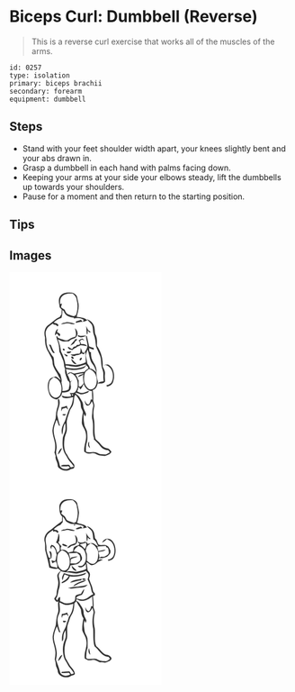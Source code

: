 # Biceps Curl: Dumbbell (Reverse)
> This is a reverse curl exercise that works all of the muscles of the arms.

``` 
id: 0257 
type: isolation 
primary: biceps brachii 
secondary: forearm 
equipment: dumbbell 
``` 

## Steps

 - Stand with your feet shoulder width apart, your knees slightly bent and your abs drawn in.
 - Grasp a dumbbell in each hand with palms facing down.
 - Keeping your arms at your side your elbows steady, lift the dumbbells up towards your shoulders.
 - Pause for a moment and then return to the starting position.

## Tips


## Images

<svg width="203pt" height="275pt" viewBox="0 0 203 275" xmlns="http://www.w3.org/2000/svg"><g fill="#FFF"><path d="M0 0h203v275H0V0m67.81 31.87c-3.25 4.4-1.32 10-.8 14.93.91 1.03 1.81 2.08 2.71 3.12-.1 2.05-.15 4.11-.2 6.16-.81 1.15-1.58 2.32-2.31 3.51-6.03 2.49-10.28 7.59-15.69 11.06-5.08 3.94-5.68 10.87-4 16.66-.37 6.73.8 13.69 4.6 19.4 1.79 4.4 5.23 8.29 5.34 13.24 0 5.01 2.98 9.23 5.35 13.42 1.77 2.68 2.73 5.83 4.71 8.39.15.55.46 1.64.62 2.19-1.9-1.98-4.04-3.71-6.51-4.92-2.96.95-6.5 1.56-8.31 4.4-3.11 5.42-2.53 12.08-.43 17.75 1.12 4.76 5.63 7.94 10.35 8.43 3.61-1.93 6.52-5.03 7.13-9.22 3.49-.17 7.62-.06 10.17-2.86 1.34-1.23 1.19-3.21 1.66-4.83-.81-2.06-.86-4.25-.62-6.42.85-.66 1.68-1.32 2.51-2-1 .48-1.99.97-2.98 1.47-1.01-3.17-1.85-6.46-3.79-9.23 1.34-.68 2.66-1.4 3.96-2.17 9.65 3.09 12.66 16.35 7.23 24.23-1.69 2.74-5.06 2.83-7.9 2.29l.45 1.63.94-.25c-.02 1.1-.03 2.21-.05 3.31-4.21.68-8.43.37-12.45-1.07.78 1.13 1.28 2.72 2.82 3 4.21 1.38 8.61-.27 12.79-1.01-.67 4.41-1.22 9.01-3.56 12.92-3.74 5.76-5.01 12.63-7.45 18.95-3.08 5.41-6.13 12.26-3.51 18.38 1.08-5.21.63-10.87 3.83-15.46.19 2.6.53 5.22.39 7.83-.28 4.53-3.32 8.31-3.7 12.81-.34 5.05-.54 10.25.91 15.16.92 3.9 3.65 6.98 5.38 10.53 2.07 4.39 6.22 7.28 8.48 11.57-1.34.36-2.7.67-4.06.95-1.01-1.31-1.51-4.15-3.75-3.57-3.2.74-7.14-.67-9.72 1.78 3.38.49 6.77.67 10.14.06.53.45 1.6 1.36 2.13 1.82-4.33 4.02-13.27 2.21-13.81-4.24-1.07-6.43-6-12.39-4.22-19.09 2.08-9.82-4.79-18.88-3.4-28.66.78-4.04 2.12-7.97 3.84-11.71 1.1 2.58 2.01 5.23 2.92 7.89.37.04 1.13.12 1.51.15-1.77-4.76-2.54-9.79-3.85-14.68.07-7.18 5.82-14.08 2.31-21.18-.31.2-.91.6-1.21.8.04 3.19.81 6.52-.41 9.59-1.91 4.9-2.18 10.18-2.59 15.36-1.55 5.46-4.02 10.78-4.4 16.52.19 6.19 2.79 11.96 3.6 18.05.29 3.76.27 7.64-.87 11.27l1.62 4.86c-1 3.62 1.85 6.57 2.39 9.99.46 1.95.22 4.39 2.02 5.74 4.09 3.96 11.25 4.9 15.9 1.42 1.32-.41 3.08-.12 4.06-1.28 1.06-1.2.47-2.89.56-4.32-3.12-4.38-7.24-7.96-9.37-13.02-4.86-6.15-4.7-14.43-3.71-21.81.35-3.49 2.19-6.58 2.9-9.98.75-4.6-.25-9.26.16-13.88.77-4.69 2.85-9.02 4.05-13.6 1.47-3.1 4.09-5.66 4.63-9.17 1.27-3.89.12-8.41 2.78-11.82 2.57 2.45 4.3 5.57 6 8.65 1.72 2.97.62 6.71 2.17 9.75.81 1.98 2.39 3.92 1.64 6.18-.93 4.31-1.17 8.73-1.27 13.13.93 4.91 4.91 8.72 5.39 13.8 1.84 8.29-3.18 16.07-2.09 24.39 1.61.95 3.19 2.14 5.1 2.39 2.71.27 5.39-.87 8.1-.43 2.47.65 4.59 2.18 7.05 2.87 2.32.24 4.63.56 6.96.79 3.4-1.12 7.42-2.15 9-5.75-1.15-1.33-2.17-2.79-3.53-3.92-2.17-.8-4.68-.72-6.59-2.17-3.16-2.13-5.01-5.62-7.97-7.98-1.3-1.16-3.17-2.01-3.35-3.97-1.93-7.56-.64-15.44-1.55-23.11-1.42-6.32-1.3-12.99.19-19.28.48-3.02-1.61-5.69-1.45-8.68.19-4.32-.15-8.63-.69-12.91 4.86-1.41 6.29-6.66 7-11.07-1.12-3.86-2.08-7.77-2.16-11.82 1.04-4.97-1.24-10.23-3.99-14.32-2.53-3.95-3.39-8.7-3.14-13.33-3.16.09-2.01-3.63-2.52-5.61.76.39 1.52.78 2.28 1.18 1.31.39 2.61.79 3.91 1.22.01-.78.01-1.56.01-2.34-2.08-.63-4.13-1.35-6.17-2.11-1.21-4.64-1.95-9.39-3.13-14.03-.26.08-.78.23-1.04.31-.24 4.36 2.1 8.42 1.81 12.79-.03 3.51-2.29 6.39-3.91 9.33l-2.75-.36c-.37-2.23-1.34-4.25-2.45-6.18.06 2.75.17 5.62-1.45 8-4.16-.95-7.94 1.97-12.05.44 1.98 2.3 5.03 3.64 7.58 1.28 2.61.16 5.13-.48 7.1-2.27.98.42 1.97.83 2.95 1.26.81-.98 1.61-1.96 2.41-2.94.04 4.48.19 8.97.5 13.44-4.33 2.21-9.14 3.31-13.93 3.89-4.4-.63-8.78-1.73-13.25-1.21-.99-5.97-2.99-11.63-5.9-16.93-.77-5.61-2.05-11.14-4.16-16.41 2.1 1.01 4.13 2.2 6.35 2.9 2.87.44 5.75-.1 8.62-.28 2.51-3.83 8.7-2.52 10.3-7.07 2.26-3.4.15-7.84-2.58-10.3.8 3.74 2.41 7.55.7 11.31-3.01.92-6.18 1.62-8.61 3.77-2.29 1.98-5.38 1.45-7.84.14-2.36-.49-4.57-1.46-6.81-2.3-.39-.84-.81-1.67-1.25-2.49-1.79.36-.44 2.66-.36 3.83 2.26 5.32 3.53 11.08 3.27 16.88 1.9 3.71 3.27 7.66 5.02 11.44 1.66 3.77.9 8.12 2.77 11.8-.98 5.43 1.91 10.65 3.65 15.64 4.43 2.42 1.26 7.63 1.2 11.45-2.55 1.55-5.54 2.68-8.56 2.09.72-3.86-.38-7.51-1.22-11.2 1.01-3.65-.58-7.12-1.38-10.63-2.61-3.28-5.09-6.71-6.92-10.5-1.91-3.94-1.18-8.56-2.31-12.67-2.95-3.19-4.82-7.11-7.23-10.68-.89-3.5-2.47-6.88-2.12-10.59.26-5.18-2.67-10.58.16-15.47 1.51-3.77 5.29-5.61 8.23-8.08.61.57 1.22 1.14 1.83 1.72 1.96-.29 3.35.77 4.43 2.28.4-.46 1.2-1.37 1.6-1.83-.84-.78-1.68-1.55-2.54-2.31-1.35-.13-2.68-.42-3.96-.89 2.76-3.09 6.33-5.18 10.28-6.34.96-3.45 1.41-7.04 1.11-10.61.52.45 1.56 1.35 2.08 1.81 1.68 5.76 7.81 8.28 13.35 8.4 0 .34.01 1.03.02 1.38 4.32-1.46 9.2-1.13 12.95 1.58-.19.67-.58 2.01-.78 2.68 1.91-.59 3.79-1.26 5.65-1.99-3.64-3.96-9.25-3.69-14.09-4.71 1.62-6.51 4.04-13.47 1.86-20.15-.65-2.42-.79-4.98-1.65-7.34-1.57-2.75-4.54-4.81-7.78-4.74-5.08-.54-11.2-.08-14.32 4.57m35.35 30.79c2.11 2.73 5.13 4.66 6.97 7.6 1.8 4.44.93 9.48 2.76 13.92 1.83 4.7 1.96 9.79 2.59 14.73 1.71 4.46 3.86 8.76 5.69 13.18 1.4 4.31.98 8.92 1.75 13.35.62 3.53 2.65 6.8 2.31 10.49-.13 3.13.07 6.25.44 9.36-2.69.75-5.99.46-7.85 2.97 3.23-.18 7.86.71 9.8-2.63.04-3.23-.78-6.46-.2-9.7.55-3.59-1.39-6.79-2.93-9.86.41-9.8-1.9-19.9-7.72-27.88.2-4.86.42-9.99-1.73-14.5-1.72-3.38-.81-7.32-1.9-10.88-1.03-4.95-5.39-8.55-9.98-10.15m-14.47 3.2l.08 1.74c2.96-.69 5.9-1.83 9-1.31-.8-.91-1.6-1.81-2.39-2.71-2.22.81-4.46 1.54-6.69 2.28m-12.02.66c-2.59 1.08-5.93.69-7.96 2.86 2.82-.05 5.52-.94 8.3-1.25 3.56-.06 6.98 2.46 10.47.66-3.51-1.15-7.11-2.06-10.81-2.27m25.66 5.33c.62 3.72.33 7.51.99 11.23 1.76-1.14.76-3.8 1.1-5.54 1.04 1.44 1.98 3.57 4.05 2.34-1.17-.97-2.35-1.93-3.55-2.85-.89-1.71-1.76-3.44-2.59-5.18M60.78 84.38c.61-.65 1.84-1.95 2.45-2.6 1.25 1.19 2.4 2.49 3.48 3.84.4-.86.76-1.72 1.1-2.59-.87-1.69-2.91-2.15-4.41-3.09.48-1.45.95-2.91 1.36-4.39-3.15 1.73-3.91 5.53-3.98 8.83m30.2.82c3.53 2.74 7.84 1.37 11.47-.43-3.56-.8-7.27 1.45-10.53-.98-.23.35-.7 1.06-.94 1.41m1.21 5.83c1.42 1.31 2.22 3.04 1.93 5-1.08 1.23-2.83.81-4.26 1.04-.32.46-.96 1.38-1.29 1.84l-2.92.75c-.66.93-1.33 1.86-1.99 2.8-1.85-.67-3.49-1.76-4.97-3.04-.18.3-.56.91-.74 1.22.7.76 1.4 1.53 2.11 2.29 1.3.27 2.61.56 3.91.86 1.35-1.4 2.9-2.58 4.81-3.11.38-.34 1.15-1.02 1.54-1.36 1.66-.46 3.26-1.12 4.78-1.95 2.86.18 5.67.7 8.46 1.33-1.57-2.96-4.94-2.97-7.87-2.93-.53-1.38-1.13-2.74-1.76-4.08.85-.65 1.7-1.3 2.55-1.96 1.24.4 2.49.78 3.74 1.12-1.02-.84-2.01-1.74-3.17-2.39-1.77.51-3.21 1.78-4.86 2.57m-3.96-1.98c-2.08 3.14-5.17 5.59-6.88 8.91 1.62-.9 3.19-1.88 4.76-2.86 1.01-2.2 2.58-4.04 4.63-5.33-.84-.24-1.68-.48-2.51-.72m-35.49 7.32c1.99 3.67 2.79 8.02 5.53 11.25.6-.01 1.81-.02 2.41-.02-2.87-2.97-3.64-7.11-5.61-10.63l-2.33-.6m20.88 7.71c.29-1.34-.27-2.1-1.67-2.26-2.04.66.35 3.71 1.67 2.26m2.83 1.98c.14.5.43 1.49.57 1.98 2.4.33 4.64-.03 5.74-2.41-2.1.14-4.2.3-6.31.43m-3.77 2.54c.86 1.13 1.69 2.3 2.68 3.33.73.62 2.73.11 2.29-1.06-1.6-.86-3.3-1.54-4.97-2.27m9.86 4.16c-.47 1.52 1.72 3.24 3.09 2.69.53-1.53-1.64-3.98-3.09-2.69m12.78 1.43c-1.1.56-2.21 2.18-1.33 3.35 1.77.83 4.13-4.23 1.33-3.35m-12.62 2.42c.55 3 3.63 6.55 7.07 5.82-2.53-2.03-4.49-4.68-7-6.69l-.07.87m43.01 7.45c1.03-.03 2-.2 3.04-.32 8.87 2.76 11.32 14.26 7.94 21.99-1.24 3.08-4.31 4.49-7.39 4.97.19.42.58 1.25.77 1.67 3.85-.42 7.4-2.91 8.43-6.75 2.27-7.33 1.24-16.96-5.43-21.7-2.17-1.9-5.01-.6-7.36.14M69.44 179.9c-.17 1.83-.33 3.66-.4 5.5a82.38 82.38 0 0 0 1.65-3.41c1.7-.47 3.41-.93 5.1-1.44.83 1.03 1.7 2.03 2.59 3.02-.55-1.89-1.23-3.72-1.95-5.54a15.987 15.987 0 0 1-6.99 1.87m1.15 10.14c1.38 1.53 4.24 1.49 4.81-.78-1.54.26-3.71-.77-4.81.78m-6.02 52.79c3.05-1.94 4.15-5.45 5.64-8.52-3.56 1.21-4.57 5.34-5.64 8.52z"/><path d="M70.85 31.78c3.58-3.34 8.76-3.23 13.33-3.19 2.94 2.14 5.49 5 5.57 8.84 2.04 6.57 1.22 13.58-1.03 19.98-.99.44-1.99.9-2.98 1.35-2.88-.86-5.82-1.64-8.49-3.04-1.98-1.22-2.75-3.54-3.58-5.57a89.837 89.837 0 0 1-4.83-3.33c.35-1.66.78-3.31 1.22-4.95-.61.16-1.83.47-2.44.62-.28-3.76.07-8.16 3.23-10.71zM101.84 110.95c.52-2.71 1.6-5.27 2.35-7.91 2.6 6.04 2.29 13.04 6.09 18.61 3.09 3.32 4.52 7.75 5.69 12.04-2.37-2.5-5.05-4.92-8.64-5.26-.17-2.62-1.84-4.53-3.32-6.52-.63-3.68-1.49-7.31-2.17-10.96zM90.04 126.12c4.23-.8 8.29-2.3 12.48-3.29-.77 1.14-1.45 2.5-2.84 3.02-7.75 3.22-16.3 3-24.39 1.35l-.32-2.87c5.05.37 9.98 2.09 15.07 1.79z"/><path d="M99.7 127.58c1.32-.8 1.82-2.39 2.71-3.58l2.4 2.36c.11.56.31 1.68.41 2.24-2.06.87-3.83 2.22-5.06 4.12-4.19.29-8.29 1.25-12.38 2.14-2.39.69-4.35-1.67-6.74-1.38-1.86-.12-2.89 1.65-4.06 2.77-.41-2.45-.87-4.9-1.63-7.27 8.03 1.9 16.74 2.16 24.35-1.4zM100.42 135.35c.73-3.01 3.42-4.73 5.81-6.35 10.02 2.69 12.94 15.94 7.95 24.09-1.8 3.12-6.31 4.3-9.17 1.9-5.67-4.59-6.58-13.02-4.59-19.64z"/><path d="M88.08 136.46c3.72-.47 7.34-2.17 11.15-1.47-2.53 1.56-6.82 1.5-7.75 4.89 2.52-.86 4.95-1.97 7.24-3.34-1.03 3.82-.1 7.69.38 11.51-2.18 1.49-3.49 6.08-6.66 4.01-.04-2.81-.09-5.63-.03-8.45-.2.01-.6.02-.8.03-.52-2.68-1.8-5.1-3.53-7.18zM53.37 146.49c.75-3.02 3.3-4.9 5.76-6.51 9.61 2.43 12.51 14.64 8.82 22.81-1.44 3.55-5.94 5.91-9.4 3.57-6.15-4.34-7.16-13.11-5.18-19.87z"/><path d="M99.01 148.71c1.59 4.92 5.48 9.6 11.05 9.72.12 3.8.34 7.59.52 11.38-.49-.08-1.45-.24-1.93-.32-.6 2.33-1.11 4.81-2.77 6.67-3.19.49-4.16-3.3-5.48-5.42.29 2.51.78 5.44 3.04 6.94 3.46.82 5.17-3.04 6.43-5.5 1.36 2.32 2.71 4.97 1.64 7.69-1.25 3.57-.62 7.36-1.34 11.01-.46 2.62.46 5.19.85 7.76 1.44 7.52-.88 15.34 1.86 22.68l-.28 1.42c3 2.89 6.22 5.59 8.66 8.99 2.39 3.42 6.44 5.13 10.48 5.56.75.91 1.5 1.83 2.25 2.75-1.75.89-3.38 1.99-5.17 2.79-2.6.3-5.21-.39-7.82-.33-2.58-1.14-5.08-2.82-8-2.76-3.67-.1-7.49.89-11-.64.03-3.67-.11-7.41.92-10.97 1.5-4.57 1.13-9.46.8-14.18-.09-3.37-2.31-6.07-3.42-9.12-1.25-5.35-1.77-10.89-1.06-16.36.62 1.32 1.25 2.64 1.89 3.96.53-1.58 1.52-3.36.59-4.99-1.62-3.26-3.39-6.6-3.39-10.34.02-3.82-2.72-6.69-4.42-9.87-1.27-2.84-4.51-3.8-6.19-6.29 2.65-.55 4.9.97 7.29 1.75 3.08.3 6.04-.83 8.83-1.98 1.35-.29 1.86-1.55 2.33-2.69-2.81.74-5.36 2.27-8.21 2.85-2.74.49-5.16-1.01-7.52-2.12.9-1.74 1.44-3.58 1.63-5.52 1.26.66 2.1 1.73 2.51 3.09 2.09-2.14 3.54-4.77 4.43-7.61m8.51 85.7c-.35-1.54-.79-3.06-1.27-4.56.04-1.36.06-2.72.03-4.07-2.46 2.55-1.47 6.66 1.24 8.63zM84.49 164.42c-1.31-.19-1.63-.8-.97-1.82.41.13 1.23.39 1.63.52-.16.32-.5.97-.66 1.3z"/></g><g fill="#333"><path d="M67.81 31.87c3.12-4.65 9.24-5.11 14.32-4.57 3.24-.07 6.21 1.99 7.78 4.74.86 2.36 1 4.92 1.65 7.34 2.18 6.68-.24 13.64-1.86 20.15 4.84 1.02 10.45.75 14.09 4.71-1.86.73-3.74 1.4-5.65 1.99.2-.67.59-2.01.78-2.68-3.75-2.71-8.63-3.04-12.95-1.58-.01-.35-.02-1.04-.02-1.38-5.54-.12-11.67-2.64-13.35-8.4-.52-.46-1.56-1.36-2.08-1.81.3 3.57-.15 7.16-1.11 10.61-3.95 1.16-7.52 3.25-10.28 6.34 1.28.47 2.61.76 3.96.89.86.76 1.7 1.53 2.54 2.31-.4.46-1.2 1.37-1.6 1.83-1.08-1.51-2.47-2.57-4.43-2.28-.61-.58-1.22-1.15-1.83-1.72-2.94 2.47-6.72 4.31-8.23 8.08-2.83 4.89.1 10.29-.16 15.47-.35 3.71 1.23 7.09 2.12 10.59 2.41 3.57 4.28 7.49 7.23 10.68 1.13 4.11.4 8.73 2.31 12.67 1.83 3.79 4.31 7.22 6.92 10.5.8 3.51 2.39 6.98 1.38 10.63.84 3.69 1.94 7.34 1.22 11.2 3.02.59 6.01-.54 8.56-2.09.06-3.82 3.23-9.03-1.2-11.45-1.74-4.99-4.63-10.21-3.65-15.64-1.87-3.68-1.11-8.03-2.77-11.8-1.75-3.78-3.12-7.73-5.02-11.44.26-5.8-1.01-11.56-3.27-16.88-.08-1.17-1.43-3.47.36-3.83.44.82.86 1.65 1.25 2.49 2.24.84 4.45 1.81 6.81 2.3 2.46 1.31 5.55 1.84 7.84-.14 2.43-2.15 5.6-2.85 8.61-3.77 1.71-3.76.1-7.57-.7-11.31 2.73 2.46 4.84 6.9 2.58 10.3-1.6 4.55-7.79 3.24-10.3 7.07-2.87.18-5.75.72-8.62.28-2.22-.7-4.25-1.89-6.35-2.9 2.11 5.27 3.39 10.8 4.16 16.41 2.91 5.3 4.91 10.96 5.9 16.93 4.47-.52 8.85.58 13.25 1.21 4.79-.58 9.6-1.68 13.93-3.89-.31-4.47-.46-8.96-.5-13.44-.8.98-1.6 1.96-2.41 2.94-.98-.43-1.97-.84-2.95-1.26-1.97 1.79-4.49 2.43-7.1 2.27-2.55 2.36-5.6 1.02-7.58-1.28 4.11 1.53 7.89-1.39 12.05-.44 1.62-2.38 1.51-5.25 1.45-8 1.11 1.93 2.08 3.95 2.45 6.18l2.75.36c1.62-2.94 3.88-5.82 3.91-9.33.29-4.37-2.05-8.43-1.81-12.79.26-.08.78-.23 1.04-.31 1.18 4.64 1.92 9.39 3.13 14.03 2.04.76 4.09 1.48 6.17 2.11 0 .78 0 1.56-.01 2.34-1.3-.43-2.6-.83-3.91-1.22-.76-.4-1.52-.79-2.28-1.18.51 1.98-.64 5.7 2.52 5.61-.25 4.63.61 9.38 3.14 13.33 2.75 4.09 5.03 9.35 3.99 14.32.08 4.05 1.04 7.96 2.16 11.82-.71 4.41-2.14 9.66-7 11.07.54 4.28.88 8.59.69 12.91-.16 2.99 1.93 5.66 1.45 8.68-1.49 6.29-1.61 12.96-.19 19.28.91 7.67-.38 15.55 1.55 23.11.18 1.96 2.05 2.81 3.35 3.97 2.96 2.36 4.81 5.85 7.97 7.98 1.91 1.45 4.42 1.37 6.59 2.17 1.36 1.13 2.38 2.59 3.53 3.92-1.58 3.6-5.6 4.63-9 5.75-2.33-.23-4.64-.55-6.96-.79-2.46-.69-4.58-2.22-7.05-2.87-2.71-.44-5.39.7-8.1.43-1.91-.25-3.49-1.44-5.1-2.39-1.09-8.32 3.93-16.1 2.09-24.39-.48-5.08-4.46-8.89-5.39-13.8.1-4.4.34-8.82 1.27-13.13.75-2.26-.83-4.2-1.64-6.18-1.55-3.04-.45-6.78-2.17-9.75-1.7-3.08-3.43-6.2-6-8.65-2.66 3.41-1.51 7.93-2.78 11.82-.54 3.51-3.16 6.07-4.63 9.17-1.2 4.58-3.28 8.91-4.05 13.6-.41 4.62.59 9.28-.16 13.88-.71 3.4-2.55 6.49-2.9 9.98-.99 7.38-1.15 15.66 3.71 21.81 2.13 5.06 6.25 8.64 9.37 13.02-.09 1.43.5 3.12-.56 4.32-.98 1.16-2.74.87-4.06 1.28-4.65 3.48-11.81 2.54-15.9-1.42-1.8-1.35-1.56-3.79-2.02-5.74-.54-3.42-3.39-6.37-2.39-9.99l-1.62-4.86c1.14-3.63 1.16-7.51.87-11.27-.81-6.09-3.41-11.86-3.6-18.05.38-5.74 2.85-11.06 4.4-16.52.41-5.18.68-10.46 2.59-15.36 1.22-3.07.45-6.4.41-9.59.3-.2.9-.6 1.21-.8 3.51 7.1-2.24 14-2.31 21.18 1.31 4.89 2.08 9.92 3.85 14.68-.38-.03-1.14-.11-1.51-.15-.91-2.66-1.82-5.31-2.92-7.89-1.72 3.74-3.06 7.67-3.84 11.71-1.39 9.78 5.48 18.84 3.4 28.66-1.78 6.7 3.15 12.66 4.22 19.09.54 6.45 9.48 8.26 13.81 4.24-.53-.46-1.6-1.37-2.13-1.82-3.37.61-6.76.43-10.14-.06 2.58-2.45 6.52-1.04 9.72-1.78 2.24-.58 2.74 2.26 3.75 3.57 1.36-.28 2.72-.59 4.06-.95-2.26-4.29-6.41-7.18-8.48-11.57-1.73-3.55-4.46-6.63-5.38-10.53-1.45-4.91-1.25-10.11-.91-15.16.38-4.5 3.42-8.28 3.7-12.81.14-2.61-.2-5.23-.39-7.83-3.2 4.59-2.75 10.25-3.83 15.46-2.62-6.12.43-12.97 3.51-18.38 2.44-6.32 3.71-13.19 7.45-18.95 2.34-3.91 2.89-8.51 3.56-12.92-4.18.74-8.58 2.39-12.79 1.01-1.54-.28-2.04-1.87-2.82-3 4.02 1.44 8.24 1.75 12.45 1.07.02-1.1.03-2.21.05-3.31l-.94.25-.45-1.63c2.84.54 6.21.45 7.9-2.29 5.43-7.88 2.42-21.14-7.23-24.23-1.3.77-2.62 1.49-3.96 2.17 1.94 2.77 2.78 6.06 3.79 9.23.99-.5 1.98-.99 2.98-1.47-.83.68-1.66 1.34-2.51 2-.24 2.17-.19 4.36.62 6.42-.47 1.62-.32 3.6-1.66 4.83-2.55 2.8-6.68 2.69-10.17 2.86-.61 4.19-3.52 7.29-7.13 9.22-4.72-.49-9.23-3.67-10.35-8.43-2.1-5.67-2.68-12.33.43-17.75 1.81-2.84 5.35-3.45 8.31-4.4 2.47 1.21 4.61 2.94 6.51 4.92-.16-.55-.47-1.64-.62-2.19-1.98-2.56-2.94-5.71-4.71-8.39-2.37-4.19-5.35-8.41-5.35-13.42-.11-4.95-3.55-8.84-5.34-13.24-3.8-5.71-4.97-12.67-4.6-19.4-1.68-5.79-1.08-12.72 4-16.66 5.41-3.47 9.66-8.57 15.69-11.06.73-1.19 1.5-2.36 2.31-3.51.05-2.05.1-4.11.2-6.16-.9-1.04-1.8-2.09-2.71-3.12-.52-4.93-2.45-10.53.8-14.93m3.04-.09c-3.16 2.55-3.51 6.95-3.23 10.71.61-.15 1.83-.46 2.44-.62-.44 1.64-.87 3.29-1.22 4.95 1.57 1.16 3.18 2.27 4.83 3.33.83 2.03 1.6 4.35 3.58 5.57 2.67 1.4 5.61 2.18 8.49 3.04.99-.45 1.99-.91 2.98-1.35 2.25-6.4 3.07-13.41 1.03-19.98-.08-3.84-2.63-6.7-5.57-8.84-4.57-.04-9.75-.15-13.33 3.19m30.99 79.17c.68 3.65 1.54 7.28 2.17 10.96 1.48 1.99 3.15 3.9 3.32 6.52 3.59.34 6.27 2.76 8.64 5.26-1.17-4.29-2.6-8.72-5.69-12.04-3.8-5.57-3.49-12.57-6.09-18.61-.75 2.64-1.83 5.2-2.35 7.91m-11.8 15.17c-5.09.3-10.02-1.42-15.07-1.79l.32 2.87c8.09 1.65 16.64 1.87 24.39-1.35 1.39-.52 2.07-1.88 2.84-3.02-4.19.99-8.25 2.49-12.48 3.29m9.66 1.46c-7.61 3.56-16.32 3.3-24.35 1.4.76 2.37 1.22 4.82 1.63 7.27 1.17-1.12 2.2-2.89 4.06-2.77 2.39-.29 4.35 2.07 6.74 1.38 4.09-.89 8.19-1.85 12.38-2.14 1.23-1.9 3-3.25 5.06-4.12-.1-.56-.3-1.68-.41-2.24l-2.4-2.36c-.89 1.19-1.39 2.78-2.71 3.58m.72 7.77c-1.99 6.62-1.08 15.05 4.59 19.64 2.86 2.4 7.37 1.22 9.17-1.9 4.99-8.15 2.07-21.4-7.95-24.09-2.39 1.62-5.08 3.34-5.81 6.35m-12.34 1.11c1.73 2.08 3.01 4.5 3.53 7.18.2-.01.6-.02.8-.03-.06 2.82-.01 5.64.03 8.45 3.17 2.07 4.48-2.52 6.66-4.01-.48-3.82-1.41-7.69-.38-11.51a37.984 37.984 0 0 1-7.24 3.34c.93-3.39 5.22-3.33 7.75-4.89-3.81-.7-7.43 1-11.15 1.47m-34.71 10.03c-1.98 6.76-.97 15.53 5.18 19.87 3.46 2.34 7.96-.02 9.4-3.57 3.69-8.17.79-20.38-8.82-22.81-2.46 1.61-5.01 3.49-5.76 6.51m45.64 2.22c-.89 2.84-2.34 5.47-4.43 7.61-.41-1.36-1.25-2.43-2.51-3.09a15.11 15.11 0 0 1-1.63 5.52c2.36 1.11 4.78 2.61 7.52 2.12 2.85-.58 5.4-2.11 8.21-2.85-.47 1.14-.98 2.4-2.33 2.69-2.79 1.15-5.75 2.28-8.83 1.98-2.39-.78-4.64-2.3-7.29-1.75 1.68 2.49 4.92 3.45 6.19 6.29 1.7 3.18 4.44 6.05 4.42 9.87 0 3.74 1.77 7.08 3.39 10.34.93 1.63-.06 3.41-.59 4.99-.64-1.32-1.27-2.64-1.89-3.96-.71 5.47-.19 11.01 1.06 16.36 1.11 3.05 3.33 5.75 3.42 9.12.33 4.72.7 9.61-.8 14.18-1.03 3.56-.89 7.3-.92 10.97 3.51 1.53 7.33.54 11 .64 2.92-.06 5.42 1.62 8 2.76 2.61-.06 5.22.63 7.82.33 1.79-.8 3.42-1.9 5.17-2.79-.75-.92-1.5-1.84-2.25-2.75-4.04-.43-8.09-2.14-10.48-5.56-2.44-3.4-5.66-6.1-8.66-8.99l.28-1.42c-2.74-7.34-.42-15.16-1.86-22.68-.39-2.57-1.31-5.14-.85-7.76.72-3.65.09-7.44 1.34-11.01 1.07-2.72-.28-5.37-1.64-7.69-1.26 2.46-2.97 6.32-6.43 5.5-2.26-1.5-2.75-4.43-3.04-6.94 1.32 2.12 2.29 5.91 5.48 5.42 1.66-1.86 2.17-4.34 2.77-6.67.48.08 1.44.24 1.93.32-.18-3.79-.4-7.58-.52-11.38-5.57-.12-9.46-4.8-11.05-9.72m-14.52 15.71c.16-.33.5-.98.66-1.3-.4-.13-1.22-.39-1.63-.52-.66 1.02-.34 1.63.97 1.82z"/><path d="M103.16 62.66c4.59 1.6 8.95 5.2 9.98 10.15 1.09 3.56.18 7.5 1.9 10.88 2.15 4.51 1.93 9.64 1.73 14.5 5.82 7.98 8.13 18.08 7.72 27.88 1.54 3.07 3.48 6.27 2.93 9.86-.58 3.24.24 6.47.2 9.7-1.94 3.34-6.57 2.45-9.8 2.63 1.86-2.51 5.16-2.22 7.85-2.97-.37-3.11-.57-6.23-.44-9.36.34-3.69-1.69-6.96-2.31-10.49-.77-4.43-.35-9.04-1.75-13.35-1.83-4.42-3.98-8.72-5.69-13.18-.63-4.94-.76-10.03-2.59-14.73-1.83-4.44-.96-9.48-2.76-13.92-1.84-2.94-4.86-4.87-6.97-7.6zM88.69 65.86c2.23-.74 4.47-1.47 6.69-2.28.79.9 1.59 1.8 2.39 2.71-3.1-.52-6.04.62-9 1.31l-.08-1.74zM76.67 66.52c3.7.21 7.3 1.12 10.81 2.27-3.49 1.8-6.91-.72-10.47-.66-2.78.31-5.48 1.2-8.3 1.25 2.03-2.17 5.37-1.78 7.96-2.86zM102.33 71.85c.83 1.74 1.7 3.47 2.59 5.18 1.2.92 2.38 1.88 3.55 2.85-2.07 1.23-3.01-.9-4.05-2.34-.34 1.74.66 4.4-1.1 5.54-.66-3.72-.37-7.51-.99-11.23zM60.78 84.38c.07-3.3.83-7.1 3.98-8.83-.41 1.48-.88 2.94-1.36 4.39 1.5.94 3.54 1.4 4.41 3.09-.34.87-.7 1.73-1.1 2.59-1.08-1.35-2.23-2.65-3.48-3.84-.61.65-1.84 1.95-2.45 2.6zM90.98 85.2c.24-.35.71-1.06.94-1.41 3.26 2.43 6.97.18 10.53.98-3.63 1.8-7.94 3.17-11.47.43zM92.19 91.03c1.65-.79 3.09-2.06 4.86-2.57 1.16.65 2.15 1.55 3.17 2.39-1.25-.34-2.5-.72-3.74-1.12-.85.66-1.7 1.31-2.55 1.96.63 1.34 1.23 2.7 1.76 4.08 2.93-.04 6.3-.03 7.87 2.93-2.79-.63-5.6-1.15-8.46-1.33-1.52.83-3.12 1.49-4.78 1.95-.39.34-1.16 1.02-1.54 1.36-1.91.53-3.46 1.71-4.81 3.11-1.3-.3-2.61-.59-3.91-.86-.71-.76-1.41-1.53-2.11-2.29.18-.31.56-.92.74-1.22 1.48 1.28 3.12 2.37 4.97 3.04.66-.94 1.33-1.87 1.99-2.8l2.92-.75c.33-.46.97-1.38 1.29-1.84 1.43-.23 3.18.19 4.26-1.04.29-1.96-.51-3.69-1.93-5z"/><path d="M88.23 89.05c.83.24 1.67.48 2.51.72-2.05 1.29-3.62 3.13-4.63 5.33-1.57.98-3.14 1.96-4.76 2.86 1.71-3.32 4.8-5.77 6.88-8.91zM52.74 96.37l2.33.6c1.97 3.52 2.74 7.66 5.61 10.63-.6 0-1.81.01-2.41.02-2.74-3.23-3.54-7.58-5.53-11.25zM73.62 104.08c-1.32 1.45-3.71-1.6-1.67-2.26 1.4.16 1.96.92 1.67 2.26zM76.45 106.06c2.11-.13 4.21-.29 6.31-.43-1.1 2.38-3.34 2.74-5.74 2.41-.14-.49-.43-1.48-.57-1.98zM72.68 108.6c1.67.73 3.37 1.41 4.97 2.27.44 1.17-1.56 1.68-2.29 1.06-.99-1.03-1.82-2.2-2.68-3.33zM82.54 112.76c1.45-1.29 3.62 1.16 3.09 2.69-1.37.55-3.56-1.17-3.09-2.69zM95.32 114.19c2.8-.88.44 4.18-1.33 3.35-.88-1.17.23-2.79 1.33-3.35zM82.7 116.61l.07-.87c2.51 2.01 4.47 4.66 7 6.69-3.44.73-6.52-2.82-7.07-5.82zM125.71 124.06c2.35-.74 5.19-2.04 7.36-.14 6.67 4.74 7.7 14.37 5.43 21.7-1.03 3.84-4.58 6.33-8.43 6.75-.19-.42-.58-1.25-.77-1.67 3.08-.48 6.15-1.89 7.39-4.97 3.38-7.73.93-19.23-7.94-21.99-1.04.12-2.01.29-3.04.32zM69.44 179.9c2.45-.09 4.82-.71 6.99-1.87.72 1.82 1.4 3.65 1.95 5.54-.89-.99-1.76-1.99-2.59-3.02-1.69.51-3.4.97-5.1 1.44a82.38 82.38 0 0 1-1.65 3.41c.07-1.84.23-3.67.4-5.5zM70.59 190.04c1.1-1.55 3.27-.52 4.81-.78-.57 2.27-3.43 2.31-4.81.78zM107.52 234.41c-2.71-1.97-3.7-6.08-1.24-8.63.03 1.35.01 2.71-.03 4.07.48 1.5.92 3.02 1.27 4.56zM64.57 242.83c1.07-3.18 2.08-7.31 5.64-8.52-1.49 3.07-2.59 6.58-5.64 8.52z"/></g></svg>
<svg width="203pt" height="275pt" viewBox="0 0 203 275" xmlns="http://www.w3.org/2000/svg"><g fill="#FFF"><path d="M0 0h203v275H0V0m66.58 36.89c.02 4.68.03 9.97 3.77 13.39-.09 2.01-.14 4.03-.13 6.05-5.39 3.9-10.54 8.12-15.79 12.19-5.36 2.99-9.14 9.32-7.42 15.52.93 3.53.4 7.17.67 10.76 1.88 7.81 4.25 15.51 5.55 23.45 3.76.92 7.73 2.56 11.54 1.15 1.34.94 2.5 2.1 3.76 3.15-1.81 1.5-3.78 3.13-4.54 5.44-.52 3.41 1.21 6.61 1.14 10 .23 5.19-2.24 10-2.26 15.17.27 2.78-2.55 4.36-3.09 6.86 1.12 1.84 3.05 5.44 5.49 3.13-1.34 5.68 1.33 11.65-1.11 17.12-1.73 4.74-1.64 9.84-2.35 14.76-1.53 5.01-3.67 9.92-4.15 15.19-.22 6.47 2.76 12.46 3.48 18.8.55 3.76.03 7.58-.71 11.28.67 2.22 1.37 4.45 1.4 6.79.01 2.91 2.06 5.26 2.54 8.07-.1 8.61 12.13 11.77 18.15 7.13 1.77-.25 3.39-.95 4.81-2.04-.2-4.62-3.77-7.82-6.47-11.17-2-3.36-4.06-6.71-5.91-10.16-2.69-8.47-1.63-17.9 1.77-26.02 1.16-6.62-.9-13.61 1.58-20.06 1.65-3.93 2.32-8.29 4.77-11.84 2.91-4.47 3.3-9.98 3.59-15.16.87-.96 1.73-1.92 2.59-2.88 1.56 3.99 4.5 7.25 6.18 11.15.21 4.22.91 8.35 3.37 11.91-1.27 5.17-1.85 10.51-1.66 15.83 1.36 4.51 4.74 8.23 5.35 13 2.16 8.4-3.55 16.26-2 24.69 1.49.78 2.95 1.71 4.61 2.09 2.91.51 5.83-.96 8.74-.31 2.45.81 4.68 2.13 7.03 3.18 2.9-.83 5.9 1.25 8.67-.17 2.54-1.21 6.29-1.84 6.68-5.23-1.25-3.27-4.42-4.64-7.69-4.92-5.3-2.36-8.05-7.95-12.69-11.25-3.18-7.59-1.09-16.07-2.07-24.03-1.44-6.49-1.59-13.36.05-19.83.89-3.21-1.94-5.94-1.57-9.13.16-4.55-.15-9.11-.83-13.62.87-.43 1.73-.86 2.59-1.29-.02-.61-.08-1.83-.11-2.45-1.07-1.17-2.48-2.3-2.58-4.02-.54-5.49-3.59-10.22-5.07-15.44.48-2.34 1.74-4.68.95-7.1-.39-1.75-2.11-2.75-2.9-4.31-.58-3.45-.47-7.04-1.86-10.32 2.98-.19 4.48 3.74 7.54 3.66 3.2-.14 5.99-2.32 8.22-4.48 2.23-.88 4.42-1.87 6.6-2.89-2.04-.73-4.08-.73-5.98.51l.63-2.45c3.6.21 7.25-.39 10.54-1.86 1.86-1.34 3.21-3.21 4.65-4.96.06-.79.2-2.37.27-3.15-1.38-2.4-2.07-5.68-4.92-6.79-3.37-1.72-7.37.22-10.75-1.21-2.32-2.47-1.99-6.68-5.13-8.68-.26-2.12-.48-4.25-1-6.31-1.02-4.91-5.37-8.63-10.01-10.04 2.15 2.57 5.03 4.48 6.92 7.27 1.53 3.38 1.19 7.24 2.06 10.78 3.61 1.68 4.38 5.94 6.48 8.98-2.96-.37-4.5-3.56-7.45-3.96-2.3-.45-4.59.35-6.78.99-.26-1.98-1.39-2.7-3.4-2.17.18-.28.54-.85.72-1.13-3.31 1.82-7.03 2.19-10.34.12-.14 1.61 1.14 2.33 2.43 2.95-.38.43-1.14 1.28-1.52 1.71-2 1-4.52 1.15-6.04 2.94-1.33 1.56-.65 3.77-1.38 5.55-2.08.54-4.24.74-6.23 1.62-2.49-2.94-6.06-5.03-9.99-3.53-.19-1.79-.39-3.62.91-5.05-1.86-1.57-3.33-3.5-4.5-5.62.39-.29 1.18-.88 1.58-1.17-.38-3.36 1.07-7.33-1.28-10.18.01 4.3-1.38 8.28-3.1 12.15 4.72 1.39 5.42 6.74 4.75 10.91-1.02.88-2.04 1.77-3.05 2.68-1.25-4.24-2.58-10.01-7.81-10.72-.52.93-1.04 1.86-1.56 2.78.36 1.08.72 2.16 1.13 3.23.18-.88.54-2.63.72-3.5 1.88-.76 3 1.15 3.93 2.43 1.88 2.35 1.82 5.51 2.7 8.28-.48 2.76-1.1 5.49-1.74 8.21-1.84.51-3.45.03-5.03-.85-.06 1.42.66 2.71 1.05 4.04 1.59-.82 3.19-1.64 4.8-2.44.83 2.76 2.68 5.71 1.33 8.63-2.57-1.08-5.63-.78-8.05-2.14-1.47-2.96-1.3-6.46-2.01-9.65.87-.5 1.77-.95 2.67-1.39.31-2.87.82-5.89-.85-8.47-.59-.16-1.78-.5-2.37-.67 1.6 2.89 2.3 6.07 2.07 9.37-.66-.26-1.99-.8-2.65-1.06-1.03-4.21-3.2-8.21-2.86-12.66.24-5.21-2.65-10.65.18-15.57 1.55-3.82 5.39-5.69 8.39-8.18.14.56.41 1.67.55 2.23 2.23-1.08 4.31-.23 5.53 1.86.4-.45 1.2-1.33 1.6-1.78-.8-.78-1.61-1.56-2.43-2.32-1.39-.04-2.74-.39-4-.96 2.49-2.7 5.54-4.75 9.02-5.95.95-1.21 1.92-2.4 2.91-3.58.09-2.46.07-4.91.11-7.37 2.07 1.85 2.93 4.58 4.67 6.68 3.22 2.21 7.31 4.1 11.28 2.74l-1.43 2.28 1.7.15c0-.5-.01-1.5-.02-2 3.9 1.09 8.14.84 11.56 3.31l-.88 2.4c1.29-.24 3.87-.7 5.16-.93-2.11-5.13-8.83-4.12-13.07-6.43 1.55-4.36 2.14-9 2.67-13.57-.46-4.22-1.81-8.31-2.51-12.49-2.31-5.67-9.33-5.8-14.49-5.11-4.76.47-9.11 4.61-9.28 9.48M88.31 66.7c2.87 1.79 6.28-1.71 9.5-.51l-2.49-2.61c-2.31 1.04-5.15 1.25-7.01 3.12m-11.67-.18c-2.48 1.21-6.03.52-7.79 2.91 2.43-.15 4.79-.77 7.18-1.2 3.91-.76 7.62 2.6 11.41.53-3.52-1.12-7.11-2.02-10.8-2.24m26.72 17.21c1.06-1.74 1.01-3.81 1.08-5.77 1.1 1.08 2.06 3.16 3.85 1.91-2.74-1.98-4.72-4.72-5.9-7.89.53 3.9.37 7.86.97 11.75m-16.02-8.96c.92 3.68 2.47 7.47.73 11.18-4.14 1.02-8.48 2.47-10.88 6.29 2.26.18 3.8-1.39 5.35-2.74 2.71-.97 6.41-1.29 7.39-4.54 2.2-3.3.34-7.97-2.59-10.19m42.74 5.19c-2.95.33-5.31 2.45-6.22 5.22 2.21-1.5 4.24-3.23 6.28-4.93 2.14 1.3 4.71 2.11 6.29 4.16 3.75 4.5 4.38 10.93 3.02 16.46-.93 3.82-4.21 6.45-8.07 6.84l.56 1.63c2.8-.4 5.78-1.49 7.27-4.06 3.19-5.46 2.91-12.42.77-18.21-1.61-3.82-5.3-8.12-9.9-7.11m-58.93 6.42c-.21.38-.63 1.15-.84 1.53 2.01 1.75 4.63 2.14 7.22 2.06-1.39-2.24-4.14-2.62-6.38-3.59z"/><path d="M71.49 31.61c3.49-3.1 8.39-3.1 12.78-3.02 3.33 2.1 5.76 5.4 5.86 9.45 1.86 6.45.97 13.29-1.26 19.51-.72.3-2.17.91-2.9 1.21-2.88-.96-5.84-1.76-8.54-3.19-1.77-1.35-2.27-3.65-3.52-5.39-1.59-1.32-3.31-2.47-4.83-3.87.29-1.43 1.64-2.84 1.07-4.35-.56.13-1.67.39-2.22.51-.09-3.84.31-8.28 3.56-10.86zM94.27 87.25c2.62-.8 5.35-1.25 7.98-2.07.84 3.03.05 6.02-2.01 8.32-1.34-2.28-3.37-4.02-5.58-5.41-.1-.21-.29-.63-.39-.84zM102.49 92.02c.99-2.73 3.33-4.46 5.63-6.03 5.35 1.28 8.6 5.95 10.3 10.87-.11 5.33.55 11.84-4.3 15.45-3.83 2.82-8.11-.73-10.88-3.36.28-2.97.18-5.96.05-8.93-.62-1.5-1.13-3.04-1.62-4.58.49-1.09.92-2.2.82-3.42z"/><path d="M85.94 96.85c.62-3.44 3.65-5.52 6.09-7.68 3.18 1.62 6.61 3.33 8.12 6.81 2.73 5.75 3.15 13.77-1.56 18.62-1.86 2.15-4.93 1.39-7.4 1.39 2.82 4.27 9.1.76 10.76-2.94.09 2.32.29 4.64.49 6.95-4.11 2.34-8.83 3.06-13.41 3.9-4.46-.2-9.48-2.21-13.54.65 5.97-.06 11.92 2.89 17.82.91 2.95-.81 5.95-1.49 8.8-2.63 1.11 1.38 2.57 2.56 3.29 4.22.53 2.39-.59 4.73-1.09 7.04 2.01 4.54 4.39 9.03 4.97 14.03.21 2.1 1.34 3.88 2.68 5.45-4.05 1.58-6.82 5.27-10.99 6.63-3.91 1.83-8.03-.47-11.98-.9 1.02-3.51 4.8-3.56 7.61-4.71 1.83-2.17 2.7-4.98 3.29-7.71-1.96 1.75-3.27 4.04-4.36 6.4-2.52.67-5.48.87-7.47 2.68-.58 2.6.3 6.19-2.52 7.72-4.01 2.13-9.13 3.3-13.41 1.24-1.54-.63-3.04-1.33-4.56-2.01.05-1.78.09-3.55.11-5.32-2.53.08-2.86 2.78-3.92 4.53-.58-.83-1.16-1.65-1.74-2.48 2.62-3.56 2.7-8.02 3.7-12.13 2.16-5.24 1.76-11.23.24-16.59-.89-2.94.92-5.66 2.65-7.87 2.18.69 4.4 1.2 6.64 1.66 2.89-2.53 5.44-5.51 6.21-9.39 3.56-.48 7.18-1 10.5-2.41 1.87-1.35 3.24-3.24 4.69-5 .05-.76.16-2.29.22-3.05-.77-1.77-1.32-3.64-2.26-5.33-1.59-1.2-3.51-1.8-5.35-2.48l-3.32-.2m-2.98 18.78c.18 3.47 3.11 7.1 6.8 7.01-1.59-2.78-4.67-4.57-6.8-7.01m2.13 12.83c-4.31-.13-8.35-1.72-12.45-2.87-1.35 2.96-3.72 6.37-1.65 9.56.54-2.71 1.33-5.37 2.49-7.89 1.89.7 3.8 1.39 5.66 2.19-1.86 4.18-5.85 6.33-9.62 8.48.11.29.32.89.43 1.19 4.4-1.72 9.38-4.13 10.45-9.24 6.54 1.02 13.33.4 19.47-2.09 1.25-.63 1.92-1.95 2.83-2.94-5.56 2.33-11.56 3.85-17.61 3.61m12.14 5.75c1.29.54 3.69.76 4.49-.53-1-.93-4.76-1.47-4.49.53m-16.46 4.23c5.03-.83 9.85-2.8 14.96-3.19.26-.51.79-1.54 1.06-2.05-5.36 1.27-11.88 1.14-16.02 5.24m9.95.34c-2.14 1.12-4.58 2.21-5.54 4.63 3.19-1.54 6.19-3.48 9.56-4.63 2.67-1.18 5.72-1.77 7.82-3.95-4.17.52-8.08 2.14-11.84 3.95m-12.45 6.56c4.4 2.19 9.15-.43 13.73-.25 4.26-.35 9.65.05 12.27-4.05-8.37 2.96-17.41 2.37-26 4.3zM117.2 90.54c3.78-.67 7.6-.8 11.42-1.04.14.42.43 1.25.57 1.66 3.42.35 2.9 4.25 3.45 6.78.02 3.46-3.66 4.55-6.11 5.98-1.51-.01-3.02-.03-4.52-.05-.5.38-1.51 1.12-2.01 1.49.15-2.25-.33-4.4-1.13-6.48.1-.38.28-1.14.37-1.52 3.1-.9 6.85-.53 9.28-3.1-3.37.45-6.67 1.29-9.97 2.06-.12-2-.7-3.91-1.35-5.78z"/><path d="M64.15 102.14c.66-3.28 3.32-5.39 5.93-7.16 9.72 2.37 12.65 14.82 8.78 23-1.48 3.46-5.93 5.69-9.31 3.39-6.08-4.18-6.88-12.59-5.4-19.23z"/><path d="M79.08 99.11c3.76.1 7.51-.19 11.24-.53.95 1.68 3.51 2.16 3.62 4.33.48 2.18 1.29 4.66-.14 6.69-1.46 1.54-3.5 2.29-5.3 3.34-2.4-.07-4.79-.21-7.19-.22.25-1.83.4-3.67.44-5.51 1.34-.63 2.68-1.25 4.03-1.85 1.97-.14 3.71-1.04 5.34-2.1-2.93.34-5.83.86-8.7 1.55-.44.57-.89 1.14-1.33 1.72-.37-2.55-1.16-5-2.01-7.42zM94.42 162.48c5.88.99 11.57-2.13 15.96-5.79.42 4.37.62 8.75.63 13.14-.45-.07-1.33-.21-1.77-.29-.8 2.35-1.15 5.24-3.3 6.8-2.82-.38-3.8-3.38-4.92-5.55.33 2.5.55 5.62 3.07 6.94 3.53.54 5.01-3.3 6.52-5.72.78 2.23 2.08 4.52 1.5 6.97-1.53 6.86-2 14.1-.33 20.99.44 7.78-.41 15.65 1.77 23.26 6.15 4.81 9.92 13.89 18.81 13.98.63.89 1.26 1.79 1.81 2.74-2.16 1.4-4.39 3.55-7.19 2.95-3.11-.27-6.36-.23-9.08-1.99-3.66-2.14-7.99-.72-11.96-.92-1.71.23-3.97-.92-3.53-2.94.3-3.96.17-8.11 1.89-11.78-.06-4.13.22-8.27-.21-12.39-.4-3.54-3.28-6.23-3.73-9.76-.51-4.78-2.2-9.85.1-14.45l.89 3.55c.35-.81 1.04-2.42 1.39-3.23-1.22-3.7-3.88-7-3.76-11.08.11-4.2-2.73-7.48-4.78-10.86-1.21-2.11-3.08-3.71-5.2-4.85.51-3.97 3.47.08 5.42.28m11.72 63.17c-1.2 3.07-1 6.55 1.71 8.75-.48-2.93-.94-5.88-1.71-8.75zM66.75 164.59c2.73 1.14 5.27 2.86 8.22 3.4 3.49.24 6.9-.79 10.27-1.53-.4 6.35-2.25 12.59-6.02 17.77-.64 3.67-2.5 6.96-3.35 10.58-.82 3.45-3.02 6.32-4.26 9.61-1.53 3.82-1.86 8.04-1.37 12.11 2.15-1.53 1.56-4.37 1.82-6.64-.01-3.02 1.37-5.79 2.74-8.4.31 4.17 1.05 8.6-.72 12.57-3.43 7.1-3.37 15.42-1.56 22.96.86 3.82 3.52 6.83 5.22 10.27 2 4.34 6.22 7.17 8.07 11.62-.86 1.05-2.27.97-3.49 1.22-.79-1.19-1.19-2.73-2.4-3.58-3.32.08-6.64.61-9.98.44-.16.38-.49 1.13-.65 1.51 3.33.36 6.64.3 9.95-.12l1.87 1.91c-4.34 3.89-13.2 2.14-13.84-4.21-1.41-5.15-3.61-10.07-5.21-15.18.77-3.25 1.35-6.59.98-9.93-.39-6.83-3.7-13.15-3.95-19.98.48-5.02 2.03-9.95 4.29-14.45.96 2.49 1.85 5 2.69 7.53.47.16 1.42.49 1.9.66-2.41-7.64-6.01-16.11-2.09-23.9 2.76-5.05.76-10.84.87-16.24m3.21 15.33c-.28 1.78-.65 3.64.07 5.38.25-.84.74-2.52.98-3.36 1.84-.45 3.67-.91 5.5-1.42.59 1.1 1.35 2.07 2.27 2.92-.5-1.81-1.16-3.58-1.81-5.35-2.2 1.09-4.56 1.7-7.01 1.83m1.42 9.15c.17.55.5 1.67.67 2.22 1.4-.27 2.94-.32 3.99-1.43-1.49-.57-3.09-.69-4.66-.79m-6.72 53.63c3.45-1.46 4.47-5.25 6.1-8.25-3.65.97-4.59 5.27-6.1 8.25z"/></g><g fill="#333"><path d="M66.58 36.89c.17-4.87 4.52-9.01 9.28-9.48 5.16-.69 12.18-.56 14.49 5.11.7 4.18 2.05 8.27 2.51 12.49-.53 4.57-1.12 9.21-2.67 13.57 4.24 2.31 10.96 1.3 13.07 6.43-1.29.23-3.87.69-5.16.93l.88-2.4c-3.42-2.47-7.66-2.22-11.56-3.31.01.5.02 1.5.02 2l-1.7-.15 1.43-2.28c-3.97 1.36-8.06-.53-11.28-2.74-1.74-2.1-2.6-4.83-4.67-6.68-.04 2.46-.02 4.91-.11 7.37-.99 1.18-1.96 2.37-2.91 3.58-3.48 1.2-6.53 3.25-9.02 5.95 1.26.57 2.61.92 4 .96.82.76 1.63 1.54 2.43 2.32-.4.45-1.2 1.33-1.6 1.78-1.22-2.09-3.3-2.94-5.53-1.86-.14-.56-.41-1.67-.55-2.23-3 2.49-6.84 4.36-8.39 8.18-2.83 4.92.06 10.36-.18 15.57-.34 4.45 1.83 8.45 2.86 12.66.66.26 1.99.8 2.65 1.06.23-3.3-.47-6.48-2.07-9.37.59.17 1.78.51 2.37.67 1.67 2.58 1.16 5.6.85 8.47-.9.44-1.8.89-2.67 1.39.71 3.19.54 6.69 2.01 9.65 2.42 1.36 5.48 1.06 8.05 2.14 1.35-2.92-.5-5.87-1.33-8.63-1.61.8-3.21 1.62-4.8 2.44-.39-1.33-1.11-2.62-1.05-4.04 1.58.88 3.19 1.36 5.03.85.64-2.72 1.26-5.45 1.74-8.21-.88-2.77-.82-5.93-2.7-8.28-.93-1.28-2.05-3.19-3.93-2.43-.18.87-.54 2.62-.72 3.5-.41-1.07-.77-2.15-1.13-3.23.52-.92 1.04-1.85 1.56-2.78 5.23.71 6.56 6.48 7.81 10.72 1.01-.91 2.03-1.8 3.05-2.68.67-4.17-.03-9.52-4.75-10.91 1.72-3.87 3.11-7.85 3.1-12.15 2.35 2.85.9 6.82 1.28 10.18-.4.29-1.19.88-1.58 1.17 1.17 2.12 2.64 4.05 4.5 5.62-1.3 1.43-1.1 3.26-.91 5.05 3.93-1.5 7.5.59 9.99 3.53 1.99-.88 4.15-1.08 6.23-1.62.73-1.78.05-3.99 1.38-5.55 1.52-1.79 4.04-1.94 6.04-2.94.38-.43 1.14-1.28 1.52-1.71-1.29-.62-2.57-1.34-2.43-2.95 3.31 2.07 7.03 1.7 10.34-.12-.18.28-.54.85-.72 1.13 2.01-.53 3.14.19 3.4 2.17 2.19-.64 4.48-1.44 6.78-.99 2.95.4 4.49 3.59 7.45 3.96-2.1-3.04-2.87-7.3-6.48-8.98-.87-3.54-.53-7.4-2.06-10.78-1.89-2.79-4.77-4.7-6.92-7.27 4.64 1.41 8.99 5.13 10.01 10.04.52 2.06.74 4.19 1 6.31 3.14 2 2.81 6.21 5.13 8.68 3.38 1.43 7.38-.51 10.75 1.21 2.85 1.11 3.54 4.39 4.92 6.79-.07.78-.21 2.36-.27 3.15-1.44 1.75-2.79 3.62-4.65 4.96-3.29 1.47-6.94 2.07-10.54 1.86l-.63 2.45c1.9-1.24 3.94-1.24 5.98-.51-2.18 1.02-4.37 2.01-6.6 2.89-2.23 2.16-5.02 4.34-8.22 4.48-3.06.08-4.56-3.85-7.54-3.66 1.39 3.28 1.28 6.87 1.86 10.32.79 1.56 2.51 2.56 2.9 4.31.79 2.42-.47 4.76-.95 7.1 1.48 5.22 4.53 9.95 5.07 15.44.1 1.72 1.51 2.85 2.58 4.02.03.62.09 1.84.11 2.45-.86.43-1.72.86-2.59 1.29.68 4.51.99 9.07.83 13.62-.37 3.19 2.46 5.92 1.57 9.13-1.64 6.47-1.49 13.34-.05 19.83.98 7.96-1.11 16.44 2.07 24.03 4.64 3.3 7.39 8.89 12.69 11.25 3.27.28 6.44 1.65 7.69 4.92-.39 3.39-4.14 4.02-6.68 5.23-2.77 1.42-5.77-.66-8.67.17-2.35-1.05-4.58-2.37-7.03-3.18-2.91-.65-5.83.82-8.74.31-1.66-.38-3.12-1.31-4.61-2.09-1.55-8.43 4.16-16.29 2-24.69-.61-4.77-3.99-8.49-5.35-13-.19-5.32.39-10.66 1.66-15.83-2.46-3.56-3.16-7.69-3.37-11.91-1.68-3.9-4.62-7.16-6.18-11.15-.86.96-1.72 1.92-2.59 2.88-.29 5.18-.68 10.69-3.59 15.16-2.45 3.55-3.12 7.91-4.77 11.84-2.48 6.45-.42 13.44-1.58 20.06-3.4 8.12-4.46 17.55-1.77 26.02 1.85 3.45 3.91 6.8 5.91 10.16 2.7 3.35 6.27 6.55 6.47 11.17-1.42 1.09-3.04 1.79-4.81 2.04-6.02 4.64-18.25 1.48-18.15-7.13-.48-2.81-2.53-5.16-2.54-8.07-.03-2.34-.73-4.57-1.4-6.79.74-3.7 1.26-7.52.71-11.28-.72-6.34-3.7-12.33-3.48-18.8.48-5.27 2.62-10.18 4.15-15.19.71-4.92.62-10.02 2.35-14.76 2.44-5.47-.23-11.44 1.11-17.12-2.44 2.31-4.37-1.29-5.49-3.13.54-2.5 3.36-4.08 3.09-6.86.02-5.17 2.49-9.98 2.26-15.17.07-3.39-1.66-6.59-1.14-10 .76-2.31 2.73-3.94 4.54-5.44-1.26-1.05-2.42-2.21-3.76-3.15-3.81 1.41-7.78-.23-11.54-1.15-1.3-7.94-3.67-15.64-5.55-23.45-.27-3.59.26-7.23-.67-10.76-1.72-6.2 2.06-12.53 7.42-15.52 5.25-4.07 10.4-8.29 15.79-12.19-.01-2.02.04-4.04.13-6.05-3.74-3.42-3.75-8.71-3.77-13.39m4.91-5.28c-3.25 2.58-3.65 7.02-3.56 10.86.55-.12 1.66-.38 2.22-.51.57 1.51-.78 2.92-1.07 4.35 1.52 1.4 3.24 2.55 4.83 3.87 1.25 1.74 1.75 4.04 3.52 5.39 2.7 1.43 5.66 2.23 8.54 3.19.73-.3 2.18-.91 2.9-1.21 2.23-6.22 3.12-13.06 1.26-19.51-.1-4.05-2.53-7.35-5.86-9.45-4.39-.08-9.29-.08-12.78 3.02m22.78 55.64c.1.21.29.63.39.84 2.21 1.39 4.24 3.13 5.58 5.41 2.06-2.3 2.85-5.29 2.01-8.32-2.63.82-5.36 1.27-7.98 2.07m8.22 4.77c.1 1.22-.33 2.33-.82 3.42.49 1.54 1 3.08 1.62 4.58.13 2.97.23 5.96-.05 8.93 2.77 2.63 7.05 6.18 10.88 3.36 4.85-3.61 4.19-10.12 4.3-15.45-1.7-4.92-4.95-9.59-10.3-10.87-2.3 1.57-4.64 3.3-5.63 6.03m-16.55 4.83l3.32.2c1.84.68 3.76 1.28 5.35 2.48.94 1.69 1.49 3.56 2.26 5.33-.06.76-.17 2.29-.22 3.05-1.45 1.76-2.82 3.65-4.69 5-3.32 1.41-6.94 1.93-10.5 2.41-.77 3.88-3.32 6.86-6.21 9.39-2.24-.46-4.46-.97-6.64-1.66-1.73 2.21-3.54 4.93-2.65 7.87 1.52 5.36 1.92 11.35-.24 16.59-1 4.11-1.08 8.57-3.7 12.13.58.83 1.16 1.65 1.74 2.48 1.06-1.75 1.39-4.45 3.92-4.53-.02 1.77-.06 3.54-.11 5.32 1.52.68 3.02 1.38 4.56 2.01 4.28 2.06 9.4.89 13.41-1.24 2.82-1.53 1.94-5.12 2.52-7.72 1.99-1.81 4.95-2.01 7.47-2.68 1.09-2.36 2.4-4.65 4.36-6.4-.59 2.73-1.46 5.54-3.29 7.71-2.81 1.15-6.59 1.2-7.61 4.71 3.95.43 8.07 2.73 11.98.9 4.17-1.36 6.94-5.05 10.99-6.63-1.34-1.57-2.47-3.35-2.68-5.45-.58-5-2.96-9.49-4.97-14.03.5-2.31 1.62-4.65 1.09-7.04-.72-1.66-2.18-2.84-3.29-4.22-2.85 1.14-5.85 1.82-8.8 2.63-5.9 1.98-11.85-.97-17.82-.91 4.06-2.86 9.08-.85 13.54-.65 4.58-.84 9.3-1.56 13.41-3.9-.2-2.31-.4-4.63-.49-6.95-1.66 3.7-7.94 7.21-10.76 2.94 2.47 0 5.54.76 7.4-1.39 4.71-4.85 4.29-12.87 1.56-18.62-1.51-3.48-4.94-5.19-8.12-6.81-2.44 2.16-5.47 4.24-6.09 7.68m31.26-6.31c.65 1.87 1.23 3.78 1.35 5.78 3.3-.77 6.6-1.61 9.97-2.06-2.43 2.57-6.18 2.2-9.28 3.1-.09.38-.27 1.14-.37 1.52.8 2.08 1.28 4.23 1.13 6.48.5-.37 1.51-1.11 2.01-1.49 1.5.02 3.01.04 4.52.05 2.45-1.43 6.13-2.52 6.11-5.98-.55-2.53-.03-6.43-3.45-6.78-.14-.41-.43-1.24-.57-1.66-3.82.24-7.64.37-11.42 1.04m-53.05 11.6c-1.48 6.64-.68 15.05 5.4 19.23 3.38 2.3 7.83.07 9.31-3.39 3.87-8.18.94-20.63-8.78-23-2.61 1.77-5.27 3.88-5.93 7.16m14.93-3.03c.85 2.42 1.64 4.87 2.01 7.42.44-.58.89-1.15 1.33-1.72 2.87-.69 5.77-1.21 8.7-1.55-1.63 1.06-3.37 1.96-5.34 2.1-1.35.6-2.69 1.22-4.03 1.85-.04 1.84-.19 3.68-.44 5.51 2.4.01 4.79.15 7.19.22 1.8-1.05 3.84-1.8 5.3-3.34 1.43-2.03.62-4.51.14-6.69-.11-2.17-2.67-2.65-3.62-4.33-3.73.34-7.48.63-11.24.53m15.34 63.37c-1.95-.2-4.91-4.25-5.42-.28 2.12 1.14 3.99 2.74 5.2 4.85 2.05 3.38 4.89 6.66 4.78 10.86-.12 4.08 2.54 7.38 3.76 11.08-.35.81-1.04 2.42-1.39 3.23l-.89-3.55c-2.3 4.6-.61 9.67-.1 14.45.45 3.53 3.33 6.22 3.73 9.76.43 4.12.15 8.26.21 12.39-1.72 3.67-1.59 7.82-1.89 11.78-.44 2.02 1.82 3.17 3.53 2.94 3.97.2 8.3-1.22 11.96.92 2.72 1.76 5.97 1.72 9.08 1.99 2.8.6 5.03-1.55 7.19-2.95-.55-.95-1.18-1.85-1.81-2.74-8.89-.09-12.66-9.17-18.81-13.98-2.18-7.61-1.33-15.48-1.77-23.26-1.67-6.89-1.2-14.13.33-20.99.58-2.45-.72-4.74-1.5-6.97-1.51 2.42-2.99 6.26-6.52 5.72-2.52-1.32-2.74-4.44-3.07-6.94 1.12 2.17 2.1 5.17 4.92 5.55 2.15-1.56 2.5-4.45 3.3-6.8.44.08 1.32.22 1.77.29-.01-4.39-.21-8.77-.63-13.14-4.39 3.66-10.08 6.78-15.96 5.79m-27.67 2.11c-.11 5.4 1.89 11.19-.87 16.24-3.92 7.79-.32 16.26 2.09 23.9-.48-.17-1.43-.5-1.9-.66-.84-2.53-1.73-5.04-2.69-7.53-2.26 4.5-3.81 9.43-4.29 14.45.25 6.83 3.56 13.15 3.95 19.98.37 3.34-.21 6.68-.98 9.93 1.6 5.11 3.8 10.03 5.21 15.18.64 6.35 9.5 8.1 13.84 4.21l-1.87-1.91c-3.31.42-6.62.48-9.95.12.16-.38.49-1.13.65-1.51 3.34.17 6.66-.36 9.98-.44 1.21.85 1.61 2.39 2.4 3.58 1.22-.25 2.63-.17 3.49-1.22-1.85-4.45-6.07-7.28-8.07-11.62-1.7-3.44-4.36-6.45-5.22-10.27-1.81-7.54-1.87-15.86 1.56-22.96 1.77-3.97 1.03-8.4.72-12.57-1.37 2.61-2.75 5.38-2.74 8.4-.26 2.27.33 5.11-1.82 6.64-.49-4.07-.16-8.29 1.37-12.11 1.24-3.29 3.44-6.16 4.26-9.61.85-3.62 2.71-6.91 3.35-10.58 3.77-5.18 5.62-11.42 6.02-17.77-3.37.74-6.78 1.77-10.27 1.53-2.95-.54-5.49-2.26-8.22-3.4z"/><path d="M88.31 66.7c1.86-1.87 4.7-2.08 7.01-3.12l2.49 2.61c-3.22-1.2-6.63 2.3-9.5.51zM76.64 66.52c3.69.22 7.28 1.12 10.8 2.24-3.79 2.07-7.5-1.29-11.41-.53-2.39.43-4.75 1.05-7.18 1.2 1.76-2.39 5.31-1.7 7.79-2.91zM103.36 83.73c-.6-3.89-.44-7.85-.97-11.75 1.18 3.17 3.16 5.91 5.9 7.89-1.79 1.25-2.75-.83-3.85-1.91-.07 1.96-.02 4.03-1.08 5.77zM87.34 74.77c2.93 2.22 4.79 6.89 2.59 10.19-.98 3.25-4.68 3.57-7.39 4.54-1.55 1.35-3.09 2.92-5.35 2.74 2.4-3.82 6.74-5.27 10.88-6.29 1.74-3.71.19-7.5-.73-11.18zM130.08 79.96c4.6-1.01 8.29 3.29 9.9 7.11 2.14 5.79 2.42 12.75-.77 18.21-1.49 2.57-4.47 3.66-7.27 4.06l-.56-1.63c3.86-.39 7.14-3.02 8.07-6.84 1.36-5.53.73-11.96-3.02-16.46-1.58-2.05-4.15-2.86-6.29-4.16-2.04 1.7-4.07 3.43-6.28 4.93.91-2.77 3.27-4.89 6.22-5.22zM71.15 86.38c2.24.97 4.99 1.35 6.38 3.59-2.59.08-5.21-.31-7.22-2.06.21-.38.63-1.15.84-1.53zM82.96 115.63c2.13 2.44 5.21 4.23 6.8 7.01-3.69.09-6.62-3.54-6.8-7.01zM85.09 128.46c6.05.24 12.05-1.28 17.61-3.61-.91.99-1.58 2.31-2.83 2.94-6.14 2.49-12.93 3.11-19.47 2.09-1.07 5.11-6.05 7.52-10.45 9.24-.11-.3-.32-.9-.43-1.19 3.77-2.15 7.76-4.3 9.62-8.48-1.86-.8-3.77-1.49-5.66-2.19-1.16 2.52-1.95 5.18-2.49 7.89-2.07-3.19.3-6.6 1.65-9.56 4.1 1.15 8.14 2.74 12.45 2.87zM97.23 134.21c-.27-2 3.49-1.46 4.49-.53-.8 1.29-3.2 1.07-4.49.53zM80.77 138.44c4.14-4.1 10.66-3.97 16.02-5.24-.27.51-.8 1.54-1.06 2.05-5.11.39-9.93 2.36-14.96 3.19zM90.72 138.78c3.76-1.81 7.67-3.43 11.84-3.95-2.1 2.18-5.15 2.77-7.82 3.95-3.37 1.15-6.37 3.09-9.56 4.63.96-2.42 3.4-3.51 5.54-4.63zM78.27 145.34c8.59-1.93 17.63-1.34 26-4.3-2.62 4.1-8.01 3.7-12.27 4.05-4.58-.18-9.33 2.44-13.73.25zM69.96 179.92c2.45-.13 4.81-.74 7.01-1.83.65 1.77 1.31 3.54 1.81 5.35-.92-.85-1.68-1.82-2.27-2.92-1.83.51-3.66.97-5.5 1.42-.24.84-.73 2.52-.98 3.36-.72-1.74-.35-3.6-.07-5.38zM71.38 189.07c1.57.1 3.17.22 4.66.79-1.05 1.11-2.59 1.16-3.99 1.43-.17-.55-.5-1.67-.67-2.22zM106.14 225.65c.77 2.87 1.23 5.82 1.71 8.75-2.71-2.2-2.91-5.68-1.71-8.75zM64.66 242.7c1.51-2.98 2.45-7.28 6.1-8.25-1.63 3-2.65 6.79-6.1 8.25z"/></g></svg>